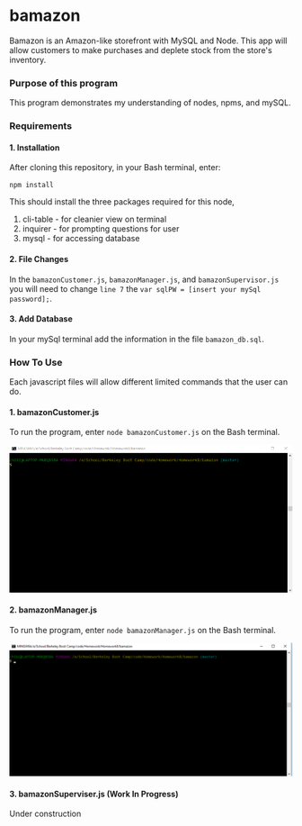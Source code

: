 # bamazon

Bamazon is an Amazon-like storefront with MySQL and Node. This app will allow customers to make purchases and deplete stock from the store's inventory.

### Purpose of this program
This program demonstrates my understanding of nodes, npms, and mySQL.

### Requirements

#### 1. Installation
After cloning this repository, in your Bash terminal, enter:
```
npm install
```
This should install the three packages required for this node,
1. cli-table - for cleanier view on terminal
2. inquirer - for prompting questions for user
3. mysql - for accessing database

#### 2. File Changes
In the `bamazonCustomer.js`, `bamazonManager.js`, and `bamazonSupervisor.js` you will need to change `line 7` the `var sqlPW = [insert your mySql password];`.

#### 3. Add Database

In your mySql terminal add the information in the file `bamazon_db.sql`.

### How To Use
Each javascript files will allow different limited commands that the user can do.

#### 1. bamazonCustomer.js
To run the program, enter `node bamazonCustomer.js` on the Bash terminal.

![Image of bamazonCustomer.js](/readMe_images/bamazonCustomer.gif)

#### 2. bamazonManager.js
To run the program, enter `node bamazonManager.js` on the Bash terminal.

![Image of bamazonManager.js](/readMe_images/bamazonManager.gif)

#### 3. bamazonSuperviser.js (Work In Progress)
Under construction